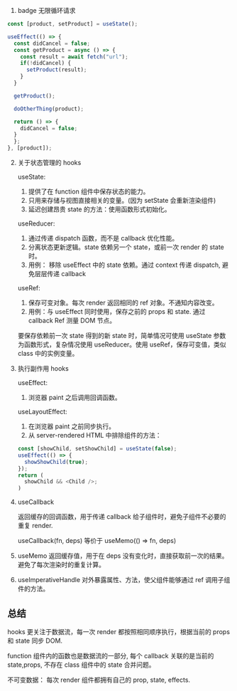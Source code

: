 1. badge 无限循环请求

```javascript
const [product, setProduct] = useState();

useEffect(() => {
  const didCancel = false;
  const getProduct = async () => {
    const result = await fetch("url");
    if(!didCancel) {
      setProduct(result);
    }
  }

  getProduct();

  doOtherThing(product);

  return () => {
    didCancel = false;
  }
  };
}, [product]);
```

2. 关于状态管理的 hooks

   useState:

   1. 提供了在 function 组件中保存状态的能力。
   2. 只用来存储与视图直接相关的变量。(因为 setState 会重新渲染组件)
   3. 延迟创建昂贵 state 的方法：使用函数形式初始化。

   useReducer:

   1. 通过传递 dispatch 函数，而不是 callback 优化性能。
   2. 分离状态更新逻辑。state 依赖另一个 state，或前一次 render 的 state 时。
   3. 用例： 移除 useEffect 中的 state 依赖。通过 context 传递 dispatch, 避免层层传递 callback

   useRef:

   1. 保存可变对象。每次 render 返回相同的 ref 对象。不通知内容改变。
   2. 用例：与 useEffect 同时使用，保存之前的 props 和 state. 通过 callback Ref 测量 DOM 节点。

   要保存依赖前一次 state 得到的新 state 时，简单情况可使用 useState 参数为函数形式，复杂情况使用 useReducer。使用 useRef，保存可变值，类似 class 中的实例变量。

3. 执行副作用 hooks

   useEffect:

   1. 浏览器 paint 之后调用回调函数。

   useLayoutEffect:

   1. 在浏览器 paint 之前同步执行。
   2. 从 server-rendered HTML 中排除组件的方法：

   ```javascript
   const [showChild, setShowChild] = useState(false);
   useEffect(() => {
     showShowChild(true);
   });
   return (
     showChild && <Child />;
   )
   ```

4. useCallback

   返回缓存的回调函数，用于传递 callback 给子组件时，避免子组件不必要的重复 render.

   useCallback(fn, deps) 等价于 useMemo(() => fn, deps)

5. useMemo
   返回缓存值，用于在 deps 没有变化时，直接获取前一次的结果。避免了每次渲染时的重复计算。
6. useImperativeHandle 对外暴露属性、方法，使父组件能够通过 ref 调用子组件的方法。

## 总结

hooks 更关注于数据流，每一次 render 都按照相同顺序执行，根据当前的 props 和 state 同步 DOM.

function 组件内的函数也是数据流的一部分, 每个 callback 关联的是当前的 state,props, 不存在 class 组件中的 state 合并问题。

不可变数据： 每次 render 组件都拥有自己的 prop, state, effects.
